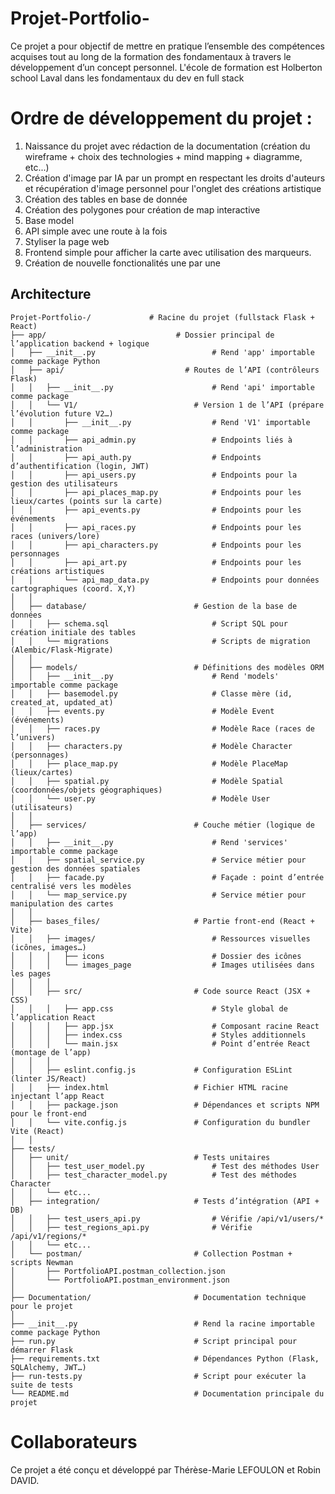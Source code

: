 # Projet-Portfolio-
Ce projet a pour objectif de mettre en pratique l’ensemble des compétences acquises tout au long de la formation des fondamentaux à travers le développement d’un concept personnel. L'école de formation est Holberton school Laval dans les fondamentaux du dev en full stack 

# Ordre de développement du projet :

1. Naissance du projet avec rédaction de la documentation (création du wireframe + choix des technologies + mind mapping + diagramme, etc...)
2. Création d'image par IA par un prompt en respectant les droits d'auteurs et récupération d'image personnel pour l'onglet des créations artistique
3. Création des tables en base de donnée
4. Création des polygones pour création de map interactive
5. Base model
6. API simple avec une route à la fois
7. Styliser la page web
8. Frontend simple pour afficher la carte avec utilisation des marqueurs.
9. Création de nouvelle fonctionalités une par une

## Architecture
```
Projet-Portfolio-/             # Racine du projet (fullstack Flask + React)
├── app/                             # Dossier principal de l’application backend + logique
│   ├── __init__.py                          # Rend 'app' importable comme package Python
│   ├── api/                           # Routes de l’API (contrôleurs Flask)
│   │   ├── __init__.py                      # Rend 'api' importable comme package
│   │   └── V1/                          # Version 1 de l’API (prépare l’évolution future V2…)
│   │       ├── __init__.py                  # Rend 'V1' importable comme package
│   │       ├── api_admin.py                 # Endpoints liés à l’administration
│   │       ├── api_auth.py                  # Endpoints d’authentification (login, JWT)
│   │       ├── api_users.py                 # Endpoints pour la gestion des utilisateurs
│   │       ├── api_places_map.py            # Endpoints pour les lieux/cartes (points sur la carte)
│   │       ├── api_events.py                # Endpoints pour les événements
│   │       ├── api_races.py                 # Endpoints pour les races (univers/lore)
│   │       ├── api_characters.py            # Endpoints pour les personnages
│   │       ├── api_art.py                   # Endpoints pour les créations artistiques
│   │       └── api_map_data.py              # Endpoints pour données cartographiques (coord. X,Y)
│   │
│   ├── database/                        # Gestion de la base de données
│   │   ├── schema.sql                       # Script SQL pour création initiale des tables
│   │   └── migrations                       # Scripts de migration (Alembic/Flask-Migrate)
│   │
│   ├── models/                          # Définitions des modèles ORM
│   │   ├── __init__.py                      # Rend 'models' importable comme package
│   │   ├── basemodel.py                     # Classe mère (id, created_at, updated_at)
│   │   ├── events.py                        # Modèle Event (événements)
│   │   ├── races.py                         # Modèle Race (races de l’univers)
│   │   ├── characters.py                    # Modèle Character (personnages)
│   │   ├── place_map.py                     # Modèle PlaceMap (lieux/cartes)
│   │   ├── spatial.py                       # Modèle Spatial (coordonnées/objets géographiques)
│   │   └── user.py                          # Modèle User (utilisateurs)
│   │
│   ├── services/                        # Couche métier (logique de l’app)
│   │   ├── __init__.py                      # Rend 'services' importable comme package
│   │   ├── spatial_service.py               # Service métier pour gestion des données spatiales
│   │   ├── facade.py                        # Façade : point d’entrée centralisé vers les modèles
│   │   └── map_service.py                   # Service métier pour manipulation des cartes
│   │
│   ├── bases_files/                     # Partie front-end (React + Vite)
│   │   ├── images/                          # Ressources visuelles (icônes, images…)
│   │   │   ├── icons                        # Dossier des icônes
│   │   │   └── images_page                  # Images utilisées dans les pages
│   │   │
│   │   ├── src/                         # Code source React (JSX + CSS)
│   │   │   ├── app.css                      # Style global de l’application React
│   │   │   ├── app.jsx                      # Composant racine React
│   │   │   ├── index.css                    # Styles additionnels
│   │   │   └── main.jsx                     # Point d’entrée React (montage de l’app)
│   │   │
│   │   ├── eslint.config.js             # Configuration ESLint (linter JS/React)
│   │   ├── index.html                   # Fichier HTML racine injectant l’app React
│   │   ├── package.json                 # Dépendances et scripts NPM pour le front-end
│   │   └── vite.config.js               # Configuration du bundler Vite (React)
│   │
├── tests/
│   ├── unit/                            # Tests unitaires
│   │   ├── test_user_model.py               # Test des méthodes User
│   │   ├── test_character_model.py          # Test des méthodes Character
│   │   └── etc...            
│   ├── integration/                     # Tests d’intégration (API + DB)
│   │   ├── test_users_api.py                # Vérifie /api/v1/users/*
│   │   ├── test_regions_api.py              # Vérifie /api/v1/regions/*
│   │   └── etc...
│   └── postman/                         # Collection Postman + scripts Newman
│       ├── PortfolioAPI.postman_collection.json
│       └── PortfolioAPI.postman_environment.json
│
├── Documentation/                       # Documentation technique pour le projet
│
├── __init__.py                          # Rend la racine importable comme package Python
├── run.py                               # Script principal pour démarrer Flask
├── requirements.txt                     # Dépendances Python (Flask, SQLAlchemy, JWT…)
├── run-tests.py                         # Script pour exécuter la suite de tests
└── README.md                            # Documentation principale du projet
```
# Collaborateurs
Ce projet a été conçu et développé par Thérèse-Marie LEFOULON et Robin DAVID. 
